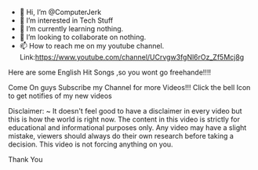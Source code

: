 - 👋 Hi, I’m @ComputerJerk
- 👀 I’m interested in Tech  Stuff
- 🌱 I’m currently learning nothing.
- 💞️ I’m looking to collaborate on nothing.
- 📫 How to reach me on my youtube channel.
Link:https://www.youtube.com/channel/UCrvgw3fgNl6rOz_Zf5Mcj8g

Here are some English Hit Songs ,so you wont go freehande!!!!

Come On guys Subscribe my Channel for more Videos!!!
Click the bell Icon to get notifies of my new videos

Disclaimer:
~ It doesn't feel good to have a disclaimer in every video but this is how the world is right now. 
The content in this video is strictly for educational and informational purposes only. 
Any video may have a slight mistake, viewers should always do their own research before taking a decision. 
This video is not forcing anything on you.


Thank You


